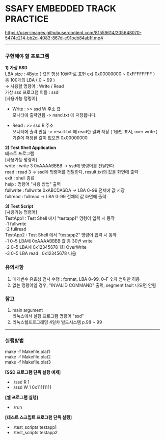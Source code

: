 # **SSAFY EMBEDDED TRACK PRACTICE**

https://user-images.githubusercontent.com/81559614/205648070-5474e214-bb2d-4083-867d-e91beb84ab1f.mp4

---

### **구현해야 할 프로그램**
 **1) 가상 SSD**  
  LBA size : 4Byte ( 값은 항상 10글자로 표현 ex) 0x00000000 ~ 0xFFFFFFFF )  
  총 100개의 LBA ( 0 ~ 99 )  
 -> 사용할 명령어 : Write / Read  
  가상 ssd 프로그램 이름 : ssd  
   [사용가능 명령어]  
   - Write : >> ssd W 주소 값  
   모니터에 출력안됨 -> nand.txt 에 저장됩니다.  
   
   - Read : >> ssd R 주소  
   모니터에 출력 안됨 -> result.txt 에 read한 결과 저장 ( 1줄만 표시, over write )  
   기존에 저장된 값이 없으면 0x00000000  

 **2) Test Shell Application**  
  테스트 프로그램  
  [사용가능 명령어]  
   write     : write 3 0xAAAABBBB -> ssd에 명령어를 전달한다  
   read      : read 3 -> ssd에 명령어를 전달한다, result.txt의 값을 화면에 출력  
   exit       : shell 종료  
   help      : 명령어 "사용 방법" 출력  
   fullwrite : fullwrite 0xABCDASDA -> LBA 0`~`99 전체에 값 저장  
   fullread : fullread -> LBA 0`~`99 전체의 값 화면에 출력  

 **3) Test Script**  
   [사용가능 명령어]  
  TestApp1 : Test Shell 에서 "testapp1" 명령어 입력 시 동작  
          -1 fullwrite  
          -2 fullread  
  TestApp2 : Test Shell 에서 "testapp2" 명령어 입력 시 동작  
          -1 0`~`5 LBA에 0xAAAABBBB 값 총 30번 write  
          -2 0`~`5 LBA에 0x12345678 1회 OverWrite  
          -3 0`~`5 LBA read : 0x12345678 나옴   

### **유의사항**  
 1) 매개변수 유효성 검사 수행 : format, LBA 0`~`99, 0`~`F 숫자 범위만 허용  
 2) 없는 명령어일 경우, "INVALID COMMAND" 출력, segment fault 나오면 안됨  

### **참고**  
 1) main argument  
    리눅스에서 실행 프로그램 명령어 "ssd"  
 2) 리눅스쉘프로그래밍 4일차 빌드시스템 p.98 ~ 99  



---

### 실행방법  
make -f Makefile.plat1  
make -f Makefile.plat2  
make -f Makefile.plat3  

**[SSD 프로그램 단독 실행 예제]**
- ./ssd R 1
- ./ssd W 1 0x11111111

**[쉘 프로그램 실행]**
- ./run

**[테스트 스크립트 프로그램 단독 실행]**
- ./test_scripts testapp1
- ./test_scripts testapp2

